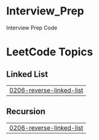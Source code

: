 # Interview_Prep
 Interview Prep Code

<!---LeetCode Topics Start-->
# LeetCode Topics
## Linked List
|  |
| ------- |
| [0206-reverse-linked-list](https://github.com/Sowmyad15/Interview_Prep_Code/tree/master/0206-reverse-linked-list) |
## Recursion
|  |
| ------- |
| [0206-reverse-linked-list](https://github.com/Sowmyad15/Interview_Prep_Code/tree/master/0206-reverse-linked-list) |
<!---LeetCode Topics End-->